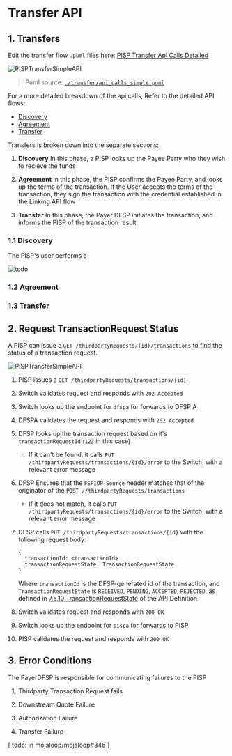 # Transfer API

## 1. Transfers

Edit the transfer flow `.puml` files here: [PISP Transfer Api Calls Detailed](./api_calls_detailed.puml)

![PISPTransferSimpleAPI](../out/transfer/api_calls_simple.svg)
> Puml source: [`./transfer/api_calls_simple.puml`](./transfer/api_calls_simple.puml)

For a more detailed breakdown of the api calls, Refer to the detailed API flows:
 - [Discovery](../out/transfer/api_calls_detailed_1.svg)
 - [Agreement](../out/transfer/api_calls_detailed_2.svg)
 - [Transfer](../out/transfer/api_calls_detailed_3.svg)


Transfers is broken down into the separate sections:
1. **Discovery**
    In this phase, a PISP looks up the Payee Party who they wish to recieve the funds

2. **Agreement**
    In this phase, the PISP confirms the Payee Party, and looks up the terms of the transaction. If the User accepts the terms of the transaction, they sign the transaction with the credential established in the Linking API flow

3. **Transfer**
    In this phase, the Payer DFSP initiates the transaction, and informs the PISP of the transaction result.

### 1.1 Discovery

The PISP's user performs a 

![todo]()


### 1.2 Agreement

### 1.3 Transfer



## 2. Request TransactionRequest Status

A PISP can issue a `GET /thirdpartyRequests/{id}/transactions` to find the status of a transaction request.

![PISPTransferSimpleAPI](../out/transfer/get_transaction_request.svg)

1. PISP issues a `GET /thirdpartyRequests/transactions/{id}`
1. Switch validates request and responds with `202 Accepted`
1. Switch looks up the endpoint for `dfspa` for forwards to DFSP A
1. DFSPA validates the request and responds with `202 Accepted`
1. DFSP looks up the transaction request based on it's `transactionRequestId` (`123` in this case)
    - If it can't be found, it calls `PUT /thirdpartyRequests/transactions/{id}/error` to the Switch, with a relevant error message

1. DFSP Ensures that the `FSPIOP-Source` header matches that of the originator of the `POST //thirdpartyRequests/transactions`
    - If it does not match, it calls `PUT /thirdpartyRequests/transactions/{id}/error` to the Switch, with a relevant error message

1. DFSP calls `PUT /thirdpartyRequests/transactions/{id}` with the following request body:
    ```
    {
      transactionId: <transactionId>
      transactionRequestState: TransactionRequestState
    }
    ```

    Where `transactionId` is the DFSP-generated id of the transaction, and `TransactionRequestState` is `RECEIVED`, `PENDING`, `ACCEPTED`, `REJECTED`, as defined in [7.5.10 TransactionRequestState](https://docs.mojaloop.io/mojaloop-specification/documents/API%20Definition%20v1.0.html#7510-transactionrequeststate) of the API Definition


1. Switch validates request and responds with `200 OK`
1. Switch looks up the endpoint for `pispa` for forwards to PISP
1. PISP validates the request and responds with `200 OK`

## 3. Error Conditions


The PayerDFSP is responsible for communicating failures to the PISP

1. Thirdparty Transaction Request fails

2. Downstream Quote Failure

3. Authorization Failure

4. Transfer Failure


[ todo: in mojaloop/mojaloop#346 ]
